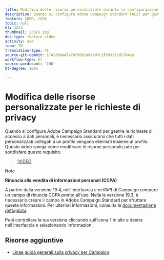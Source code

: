 ```yaml
---
title: Modifica delle risorse personalizzate durante la configurazione di Adobe Campaign Standard (ACS) per le richieste di accesso a dati personali
description: Quando si configura Adobe Campaign Standard (ACS) per gestire le richieste di accesso a dati personali, è necessario assicurarsi che tutti i dati personalizzati collegati a un profilo vengano eliminati insieme al profilo. Questo video spiega come modificare le risorse personalizzate per soddisfare questo requisito.
feature: GDPR, CCPA
topic: null
kt: 1243
thumbnail: 23326.jpg
doc-type: feature video
activity: use
team: TM
translation-type: ht
source-git-commit: 17428b8a45a70790d1e9c40fc1f00313cd1704ee
workflow-type: ht
source-wordcount: '198'
ht-degree: 100%

---
```



# Modifica delle risorse personalizzate per le richieste di privacy

Quando si configura Adobe Campaign Standard per gestire le richieste di accesso a dati personali, è necessario assicurarsi che tutti i dati personalizzati collegati a un profilo vengano eliminati insieme al profilo. Questo video spiega come modificare le risorse personalizzate per soddisfare questo requisito.

>[!VIDEO](https://video.tv.adobe.com/v/23326?quality=12)

>[!NOTE]
>
>**Rinuncia alla vendita di informazioni personali (CCPA)**
>
>A partire dalla versione 19.4, nell’interfaccia e nell’API di Campaign compare un campo di rinuncia CCPA pronto all’uso. Nella la versione 19.3, è necessario creare il campo in Adobe Campaign Standard per sfruttare queste informazioni. Per ulteriori informazioni, consulta la [documentazione dettagliata](https://helpx.adobe.com/it/campaign/kb/acs-privacy.html#ccpa).
>
> Puoi controllare la tua versione cliccando sull’icona ? in alto a destra nell’interfaccia e selezionando Informazioni.

## Risorse aggiuntive

* [Linee guida generali sulla privacy per Campaign](https://helpx.adobe.com/it/campaign/kb/campaign-privacy-overview.html)
